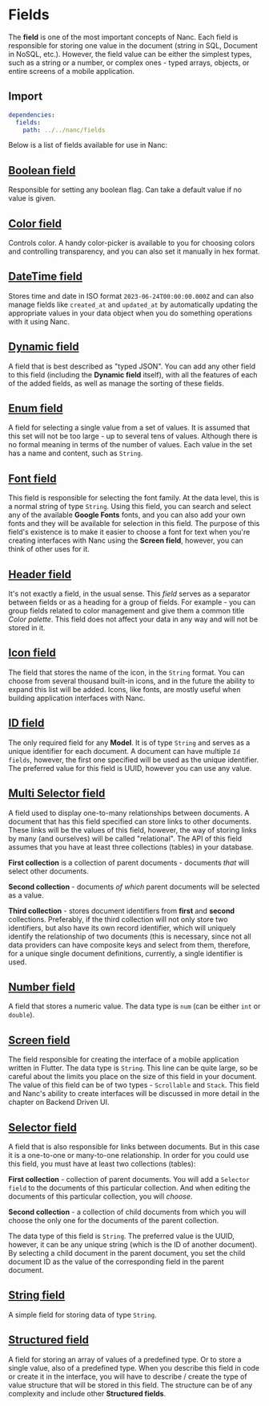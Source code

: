 # Fields

The **field** is one of the most important concepts of Nanc. Each field is responsible for storing one value in the document (string in SQL, Document in NoSQL, etc.). However, the field value can be either the simplest types, such as a string or a number, or complex ones - typed arrays, objects, or entire screens of a mobile application.

## Import

```yaml
dependencies:
  fields:
    path: ../../nanc/fields
```

Below is a list of fields available for use in Nanc:

## [Boolean field](../fields/boolean_field)

Responsible for setting any boolean flag. Can take a default value if no value is given.

## [Color field](../fields/color_field)

Controls color. A handy color-picker is available to you for choosing colors and controlling transparency, and you can also set it manually in hex format.

## [DateTime field](../fields/date_time_field)

Stores time and date in ISO format `2023-06-24T00:00:00.000Z` and can also manage fields like `created_at` and `updated_at` by automatically updating the appropriate values in your data object when you do something operations with it using Nanc.

## [Dynamic field](../fields/dynamic_field)

A field that is best described as "typed JSON". You can add any other field to this field (including the **Dynamic field** itself), with all the features of each of the added fields, as well as manage the sorting of these fields.

## [Enum field](../fields/enum_field)

A field for selecting a single value from a set of values. It is assumed that this set will not be too large - up to several tens of values. Although there is no formal meaning in terms of the number of values. Each value in the set has a name and content, such as `String`.

## [Font field](../fields/font_field)

This field is responsible for selecting the font family. At the data level, this is a normal string of type `String`. Using this field, you can search and select any of the available **Google Fonts** fonts, and you can also add your own fonts and they will be available for selection in this field. The purpose of this field's existence is to make it easier to choose a font for text when you're creating interfaces with Nanc using the **Screen field**, however, you can think of other uses for it.

## [Header field](../fields/header_field)

It's not exactly a field, in the usual sense. This *field* serves as a separator between fields or as a heading for a group of fields. For example - you can group fields related to color management and give them a common title *Color palette*. This field does not affect your data in any way and will not be stored in it.

## [Icon field](../fields/icon_field)

The field that stores the name of the icon, in the `String` format. You can choose from several thousand built-in icons, and in the future the ability to expand this list will be added. Icons, like fonts, are mostly useful when building application interfaces with Nanc.

## [ID field](../fields/id_field)

The only required field for any **Model**. It is of type `String` and serves as a unique identifier for each document. A document can have multiple `Id fields`, however, the first one specified will be used as the unique identifier. The preferred value for this field is UUID, however you can use any value.

## [Multi Selector field](../fields/multi_selector_field)

A field used to display one-to-many relationships between documents. A document that has this field specified can store links to other documents. These links will be the values of this field, however, the way of storing links by many (and ourselves) will be called "relational". The API of this field assumes that you have at least three collections (tables) in your database.

**First collection** is a collection of parent documents - documents *that* will select other documents.

**Second collection** - documents *of which* parent documents will be selected as a value.

**Third collection** - stores document identifiers from **first** and **second** collections. Preferably, if the third collection will not only store two identifiers, but also have its own record identifier, which will uniquely identify the relationship of two documents (this is necessary, since not all data providers can have composite keys and select from them, therefore, for a unique single document definitions, currently, a single identifier is used.

## [Number field](../fields/number_field)

A field that stores a numeric value. The data type is `num` (can be either `int` or `double`).

## [Screen field](../fields/screen_field)

The field responsible for creating the interface of a mobile application written in Flutter. The data type is `String`. This line can be quite large, so be careful about the limits you place on the size of this field in your document. The value of this field can be of two types - `Scrollable` and `Stack`. This field and Nanc's ability to create interfaces will be discussed in more detail in the chapter on Backend Driven UI.

## [Selector field](../fields/selector_field)

A field that is also responsible for links between documents. But in this case it is a one-to-one or many-to-one relationship. In order for you could use this field, you must have at least two collections (tables):

**First collection** - collection of parent documents. You will add a `Selector field` to the documents of this particular collection. And when editing the documents of this particular collection, you will *choose*.

**Second collection** - a collection of child documents from which you will choose the only one for the documents of the parent collection.

The data type of this field is `String`. The preferred value is the UUID, however, it can be any unique string (which is the ID of another document). By selecting a child document in the parent document, you set the child document ID as the value of the corresponding field in the parent document.

## [String field](../fields/string_field)

A simple field for storing data of type `String`.

## [Structured field](../fields/structured_field)

A field for storing an array of values of a predefined type. Or to store a single value, also of a predefined type. When you describe this field in code or create it in the interface, you will have to describe / create the type of value structure that will be stored in this field. The structure can be of any complexity and include other **Structured fields**.